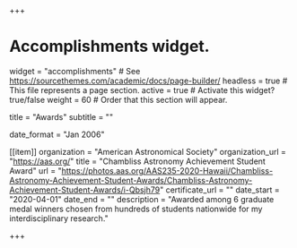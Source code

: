 +++
# Accomplishments widget.
widget = "accomplishments"  # See https://sourcethemes.com/academic/docs/page-builder/
headless = true  # This file represents a page section.
active = true  # Activate this widget? true/false
weight = 60  # Order that this section will appear.

title = "Awards"
subtitle = ""

date_format = "Jan 2006"

[[item]]
  organization = "American Astronomical Society"
  organization_url = "https://aas.org/"
  title = "Chambliss Astronomy Achievement Student Award"
  url = "https://photos.aas.org/AAS235-2020-Hawaii/Chambliss-Astronomy-Achievement-Student-Awards/Chambliss-Astronomy-Achievement-Student-Awards/i-Qbsjh79"
  certificate_url = ""
  date_start = "2020-04-01"
  date_end = ""
  description = "Awarded among 6 graduate medal winners chosen from hundreds of students nationwide for my interdisciplinary research."

+++
  <!-- url = "https://aas.org/grants-and-prizes/chambliss-astronomy-achievement-student-awards" -->